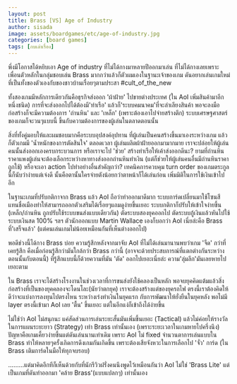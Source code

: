 ```yaml
---
layout: post
title: Brass [VS] Age of Industry
author: sisada
image: assets/boardgames/etc/age-of-industry.jpg
categories: [board games]
tags: [กบเล่าเรื่อง]
---
```

พึ่งมีโอกาสได้หยิบเอา Age of industry ที่ไม่ได้กางมาหลายปีออกมาเล่น ที่ไม่ได้กางเลยเพราะเพื่อนตัวหลักในกลุ่มชอบเล่น Brass มากกว่าแล้วก็ตัวผมเองในฐานะเจ้าของเกม ดันอยากเล่นเกมใหม่ที่เป็นทั้งของตัวเองกับของชาวบ้านเรื่อยๆตามประสา #cult\_of\_the\_new

ทั้งสองเกมมีหลักการเดียวกันคือธุรกิจส่งออก 'ผ้าฝ้าย' ไปขายต่างประเทศ (ใน AoI เพิ่มสินค้ามาอีกหนึ่งชนิด) การที่จะส่งออกไปได้ต้องมี'ท่าเรือ' แล้วก็'ระบบคมนาคม'ที่จะลำเลียงสินค้า พอจะลงมือก่อสร้างก็จะมีความต้องการ 'ถ่านหิน' และ 'เหล็ก' (เพราะต้องเอาไปจ่ายสร้างตึก) ระบบเศรษฐศาสตร์ของเกมก็จะวนๆแบบนี้ ขึ้นกับความต้องการของผู้เล่นในตลาดตอนนั้น

สิ่งที่ทั้งคู่มอบให้และผมชอบมากคือระบบอุปสงค์อุปทาน ที่ผู้เล่นเป็นคนสร้างขึ้นมาเองระหว่างเกม แล้วก็ตัวเกมมี 'น้ำหนักของการตัดสินใจ' ตลอดเวลา ผู้เล่นผลิตผ้าฝ้ายออกมามากมาย เราจะปล่อยให้ผู้เล่นคนนั้นส่งออกเองครบกระบวนการ หรือเราจะไป 'ช่วย' สร้างท่าเรือให้เค้าส่งออกดีนะ? ยามที่ถ่านหินราคาแพงผู้เล่นจะต้องเลือกระหว่างหาทางส่งออกถ่านหินทำเงิน (แต่ก็ช่วยให้ผู้เล่นคนอื่นมีถ่านหินราคาถูกใช้) หรือจะเอา action ไปทำอย่างอื่นสำคัญกว่า? เทคนิคการควบคุม turn order ของเกมตระกูลนี้ก็นับว่าง่ายแต่เจ๋งดี นั้นคือตานั้นใครจ่ายตังน้อยกว่าตาหน้าก็ได้เล่นก่อน เพิ่มมิติในการใช้เงินเข้าไปอีก

ในฐานะเกมที่ปรับกติกาจาก Brass แล้ว AoI ถือว่าทำออกมาดีมาก ระบบการ์ดเปลี่ยนมาใช้โซนสีแทนชื่อเมืองทำให้สามารถออกตัวเสริมได้เรื่อยๆแถมดูง่ายขึ้นเยอะ ระบบกติกาก็ปรับให้เข้าใจง่ายขึ้น (เหล็ก/ถ่านหิน ถูกปรับใช้ระบบขนส่งแบบเดียวกัน) ตัดระบบสองยุคออกไป ตัดระบบกู้เงินแล้วหันไปใช้ระบบเงินสด 100% ฯลฯ ตัวนักออกแบบ Martin Wallace เองก็บอกว่า AoI เนี่ยล่ะคือ Brass ที่'เสร็จแล้ว' (แต่คนเล่นเกมไม่น้อยเหมือนกันที่เห็นต่างออกไป)

พอดีช่วงนี้ได้กาง Brass บ่อย ความรู้สึกหลังจากมาจับ AoI ที่ไม่ได้เล่นมานานพบว่าเกม 'จืด' กว่าที่เคยรู้สึก คือเมื่อก่อนรู้สึกว่ามันใกล้กว่า Brass กว่านี้ (อาจจะด้วยประสบการณ์ที่แตกต่างกันระหว่างตอนนั้นกับตอนนี้) ที่รู้สึกแบบนี้ก็ด้วยความที่มัน 'ตัด' ออกไปเยอะเนี่ยล่ะ ความ'ลุ่มลึก'มันเลยหายไปเยอะตาม

ใน Brass เราจะได้สร้างโรงงานในช่วงเวลาที่การขนส่งยังใช้คลองเป็นหลัก พอจบยุคคิดแต้มแล้วสิ่งก่อสร้างที่เป็นของยุคคลองจะโดนโละ(นัยว่าตกยุค) เราจะต้องสร้างแต่ของยุครถไฟ ตรงนี้เราต้องคิดให้ดีว่าจะแบ่งการลงทุนไปตรงไหน ระหว่างเร่งทำเงินในยุคแรก กับการพัฒนาให้ยั่งยืนในยุคหลัง พอไม่มี layer ตรงนี้เข้ามา AoI เลย 'ตื้น' ขึ้นเยอะ แต่ในอีกแง่ก็เข้าถึงได้ง่ายขึ้น

ไม่ใช่ว่า AoI ไม่สนุกนะ แค่สัดส่วนการเล่นระยะสั้นมันเพิ่มขึ้นเยอะ (Tactical) แล้วไม่ค่อยให้รางวัลในการแผนระยะยาว (Strategy) เท่า Brass เท่านั้นเอง (เพราะระยะเวลาในเกมหายไปครึ่งนึง) ปัญหาคือเกมเคี้ยวง่ายขึ้นแต่ดันเล่นนานเท่าเดิม เพราะ AoI ไม่ fixed จำนวนตาการเล่นแบบใน Brass ทำให้หลายๆครั้งเกิดการดึงเกมกันเกิดขึ้น เพราะต้องเสียจังหวะในการเลือกไป 'จั่ว' การ์ด (ใน Brass เติมการ์ดในมือให้ทุกจบรอบ)

.........แต่มาคิดอีกทีก็เห็นด้วยกับที่นักรีวิวฝรั่งคนนึงพูดไว้เหมือนกันว่า AoI ไม่ใช่ 'Brass Lite' แต่เป็นเกมที่ดันทำออกมา 'คล้าย Brass'(แบบแปลกๆ) เท่านั้นเอง